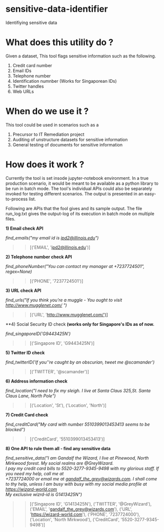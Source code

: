 # sensitive-data-identifier
Identifiying sensitive data
# What does this utility do ?
Given a dataset, This tool flags sensitive information such as the following.
1) Credit card number
2) Email IDs
3) Telephone number
4) Identification numnber (Works for Singaporean IDs)
5) Twitter handles
6) Web URLs


# When do we use it ?
This tool could be used in scenarios such as a

1) Precursor to IT Remediation project
2) Auditing of unstructure datasets for sensitive information
3) General testing of documents for sensitive information

# How does it work ?

Currently the tool is set insode jupyter-notebook environment. In a true production scenario, it would be meant to be available as a python library to be run in batch mode. The tool's individual APIs could also be separately invoked for testing different scenarios. The output is presented in an easy-to-process list.

Following are APIs that the fool gives and its sample output.
The file run_log.txt gives the output-log of its execution in batch mode on multiple files.

**1) Email check API**

_find_emails("my email id is ipd2@illinois.edu")_

>> [('EMAIL', 'ipd2@illinois.edu')]

**2) Telephone number check API**

_find_phoneNumber("You can contact my manager at +7237724501", regex=None)_

>>[('PHONE', '7237724501')]

**3) URL check API**

_find_urls("If you think you're a muggle - You ought to visit http://www.mugglenet.com/ ")_

>>[('URL', 'http://www.mugglenet.com/')]


**4) Social Security ID check **(works only for Singapore's IDs as of now.**

_find_singaporeID('G9443425N')_

>>[('Singapore ID', 'G9443425N')]


**5) Twitter ID check**

_find_twitterID('If you''re caught by an obscurian, tweet me @scamander')_

>>[('TWITTER', '@scamander')]

**6) Address information check**

_find_location("I need to fix my sleigh. I live at Santa Claus 325,St. Santa Claus Lane, North Pole")_

>>[('Location', 'St'), ('Location', 'North')]


**7) Credit Card check**

_find_creditCard("My card with number 5510399013453413 seems to be blocked")_

>>[('CreditCard', '5510399013453413')]


**8) One API to rule them all - find any sensitive data**


_find_sensitive_data("I am Gandalf the Wizard, I live at Pinewood, North Mirkwood forest. My social realms are @GreyWizard. \
                    I pay my credit card bills to 5520-3277-9345-9498 with my glorious staff. If you need my help, call me at \
                    +7237724000 or email me at gandalf_the_grey@wizards.com. I shall come to thy help, unless I am busy with busy with my social media profile at https://wizard-world.com \
                    My exclusive wizrd-id is G1413425N")_
                    
                    
>>[('Singapore ID', 'G1413425N'),
>>('TWITTER', '@GreyWizard'),
>>('EMAIL', 'gandalf_the_grey@wizards.com'),
>>('URL', 'https://wizard-world.com'),
>>('PHONE', '7237724000'),
>>('Location', 'North Mirkwood'),
>>('CreditCard', '5520-3277-9345-9498')]

